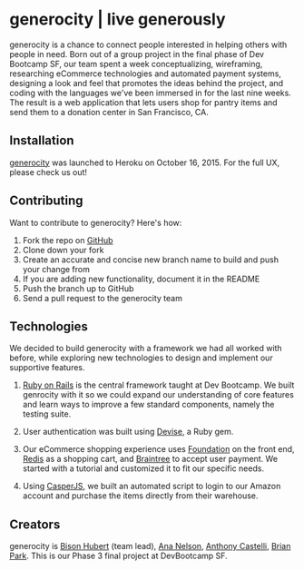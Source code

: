 generocity | live generously
=============================


generocity is a chance to connect people interested in helping others with people in need. Born out of a group project in the final phase of Dev Bootcamp SF, our team spent a week conceptualizing, wireframing, researching eCommerce technologies and automated payment systems, designing a look and feel that promotes the ideas behind the project, and coding with the languages we've been immersed in for the last nine weeks. The result is a web application that lets users shop for pantry items and send them to a donation center in San Francisco, CA.



## Installation
[generocity](https://generocity.herokuapp.com/) was launched to Heroku on October 16, 2015. For the full UX, please check us out!



## Contributing
Want to contribute to generocity? Here's how:
1. Fork the repo on [GitHub](https://github.com/davidbison/generocity)
2. Clone down your fork
3. Create an accurate and concise new branch name to build and push your change from
4. If you are adding new functionality, document it in the README
5. Push the branch up to GitHub
6. Send a pull request to the generocity team



## Technologies
We decided to build generocity with a framework we had all worked with before, while exploring new technologies to design and implement our supportive features.

1. [Ruby on Rails](http://guides.rubyonrails.org/) is the central framework taught at Dev Bootcamp. We built genrocity with it so we could expand our understanding of core features and learn ways to improve a few standard components, namely the testing suite.

2. User authentication was built using [Devise](https://rubygems.org/gems/devise/versions/3.5.2), a Ruby gem.

3. Our eCommerce shopping experience uses [Foundation](http://foundation.zurb.com/) on the front end, [Redis](http://redis.io/) as a shopping cart, and [Braintree](https://www.braintreepayments.com/) to accept user payment. We started with a tutorial and customized it to fit our specific needs.

4. Using [CasperJS](http://casperjs.org/), we built an automated script to login to our Amazon account and purchase the items directly from their warehouse.



## Creators
generocity is [Bison Hubert](https://github.com/davidbison) (team lead), [Ana Nelson](https://github.com/anaclair), [Anthony Castelli](https://github.com/anthonycastelli01), [Brian Park](https://github.com/br1anp4rk718). This is our Phase 3 final project at DevBootcamp SF.